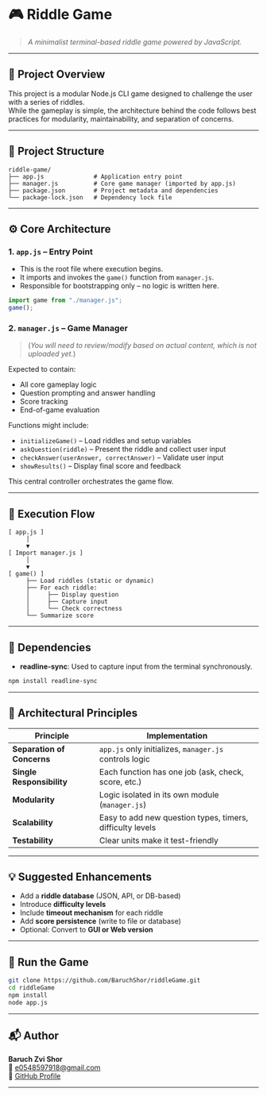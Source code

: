 
# 🎮 Riddle Game

> *A minimalist terminal-based riddle game powered by JavaScript.*

---

## 🧠 Project Overview

This project is a modular Node.js CLI game designed to challenge the user with a series of riddles.  
While the gameplay is simple, the architecture behind the code follows best practices for modularity, maintainability, and separation of concerns.

---

## 📂 Project Structure

```
riddle-game/
├── app.js              # Application entry point
├── manager.js          # Core game manager (imported by app.js)
├── package.json        # Project metadata and dependencies
└── package-lock.json   # Dependency lock file
```

---

## ⚙️ Core Architecture

### 1. `app.js` – Entry Point
- This is the root file where execution begins.
- It imports and invokes the `game()` function from `manager.js`.
- Responsible for bootstrapping only – no logic is written here.

```js
import game from "./manager.js";
game();
```

### 2. `manager.js` – Game Manager
> (*You will need to review/modify based on actual content, which is not uploaded yet.*)

Expected to contain:
- All core gameplay logic
- Question prompting and answer handling
- Score tracking
- End-of-game evaluation

Functions might include:
- `initializeGame()` – Load riddles and setup variables
- `askQuestion(riddle)` – Present the riddle and collect user input
- `checkAnswer(userAnswer, correctAnswer)` – Validate user input
- `showResults()` – Display final score and feedback

This central controller orchestrates the game flow.

---

## 🔁 Execution Flow

```
[ app.js ]
     │
     ▼
[ Import manager.js ]
     │
     ▼
[ game() ]
     ├── Load riddles (static or dynamic)
     ├── For each riddle:
     │     ├── Display question
     │     ├── Capture input
     │     └── Check correctness
     └── Summarize score
```

---

## 🔧 Dependencies

- **readline-sync**: Used to capture input from the terminal synchronously.

```bash
npm install readline-sync
```

---

## 🧱 Architectural Principles

| Principle            | Implementation                                                                 |
|----------------------|---------------------------------------------------------------------------------|
| **Separation of Concerns** | `app.js` only initializes, `manager.js` controls logic                    |
| **Single Responsibility**  | Each function has one job (ask, check, score, etc.)                       |
| **Modularity**             | Logic isolated in its own module (`manager.js`)                           |
| **Scalability**            | Easy to add new question types, timers, difficulty levels                 |
| **Testability**            | Clear units make it test-friendly                                         |

---

## 💡 Suggested Enhancements

- Add a **riddle database** (JSON, API, or DB-based)
- Introduce **difficulty levels**
- Include **timeout mechanism** for each riddle
- Add **score persistence** (write to file or database)
- Optional: Convert to **GUI or Web version**

---

## 🚀 Run the Game

```bash
git clone https://github.com/BaruchShor/riddleGame.git
cd riddleGame
npm install
node app.js
```

---

## 📬 Author

**Baruch Zvi Shor**  
📧 e0548597918@gmail.com  
🔗 [GitHub Profile](https://github.com/BaruchShor)

---
